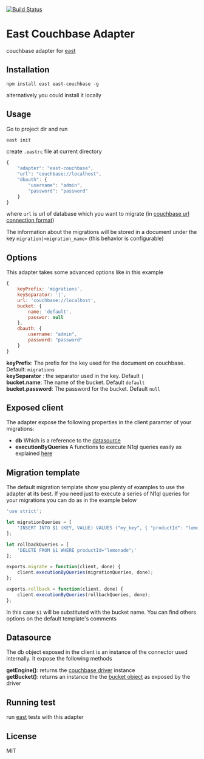 [![Build Status](https://travis-ci.org/ramiel/east-couchbase.svg?branch=master)](https://travis-ci.org/ramiel/east-couchbase)

# East Couchbase Adapter

couchbase adapter for [east](https://github.com/okv/east)

## Installation

`npm install east east-couchbase -g`

alternatively you could install it locally

## Usage

Go to project dir and run

```sh
east init
```

create `.eastrc` file at current directory

```js
{
    "adapter": "east-couchbase",
    "url": "couchbase://localhost",
    "dbauth": {
        "username": "admin",
        "password": "password"
    }
}
```

where `url` is url of database which you want to migrate (in 
[couchbase url connection format](http://developer.couchbase.com/documentation/server/current/developer-guide/connecting.html))

The information about the migrations will be stored in a document under the key `migration|<migration_name>` (this behavior is configurable)

## Options

This adapter takes some advanced options like in this example

```js
{
    keyPrefix: 'migrations',
    keySeparator: '|',
    url: 'couchbase://localhost',
    bucket: {
        name: 'default',
        passwor: null
    },
    dbauth: {
        username: "admin",
        password: "password"
    }
}
```

**keyPrefix**: The prefix for the key used for the document on couchbase. Default: `migrations`    
**keySeparator** : the separator used in the key. Default `|`    
**bucket.name**: The name of the bucket. Default `default`    
**bucket.password**: The password for the bucket. Default `null`    

## Exposed client

The adapter expose the following properties in the client paramter of your migrations:

- **db** Which is a reference to the [datasource](#datasource)
- **executionByQueries** A functions to execute N1ql queries easily as explained [here](#migration-template)

## Migration template

The default migration template show you plenty of examples to use the adapter at its best.
If you need just to execute a series of N1ql queries for your migrations you can do as in the example below

```js
'use strict';

let migrationQueries = [
    'INSERT INTO $1 (KEY, VALUE) VALUES ("my_key", { "productId": "lemonade", "color":"green"})'
];

let rollbackQueries = [
    'DELETE FROM $1 WHERE productId="lemonade";'
];

exports.migrate = function(client, done) {
    client.executionByQueries(migrationQueries, done);
};

exports.rollback = function(client, done) {
    client.executionByQueries(rollbackQueries, done);
};
```

In this case `$1` will be substituted with the bucket name.
You can find others options on the default template's comments

## Datasource

The db object exposed in the client is an instance of the connector used internally. It expose the following methods

**getEngine()**: returns the [couchbase driver](http://docs.couchbase.com/sdk-api/couchbase-node-client-2.1.4/) instance    
**getBucket()**: returns an instance the the [bucket object](http://docs.couchbase.com/sdk-api/couchbase-node-client-2.1.4/Bucket.html) as exposed by the driver    

## Running test

run [east](https://github.com/okv/east#running-test) tests with this adapter


## License

MIT


